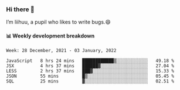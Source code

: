 ### Hi there 👋
I’m liihuu, a pupil who likes to write bugs.😄


#### 📊 Weekly development breakdown
<!--START_SECTION:waka-->
```text
Week: 28 December, 2021 - 03 January, 2022

JavaScript   8 hrs 24 mins   ████████████▒░░░░░░░░░░░░   49.18 % 
JSX          4 hrs 37 mins   ██████▓░░░░░░░░░░░░░░░░░░   27.04 % 
LESS         2 hrs 37 mins   ███▓░░░░░░░░░░░░░░░░░░░░░   15.33 % 
JSON         55 mins         █▒░░░░░░░░░░░░░░░░░░░░░░░   05.45 % 
SQL          25 mins         ▓░░░░░░░░░░░░░░░░░░░░░░░░   02.51 % 
```
<!--END_SECTION:waka-->

<!--
**liihuu/liihuu** is a ✨ _special_ ✨ repository because its `README.md` (this file) appears on your GitHub profile.

Here are some ideas to get you started:

- 🔭 I’m currently working on ...
- 🌱 I’m currently learning ...
- 👯 I’m looking to collaborate on ...
- 🤔 I’m looking for help with ...
- 💬 Ask me about ...
- 📫 How to reach me: ...
- 😄 Pronouns: ...
- ⚡ Fun fact: ...
-->
